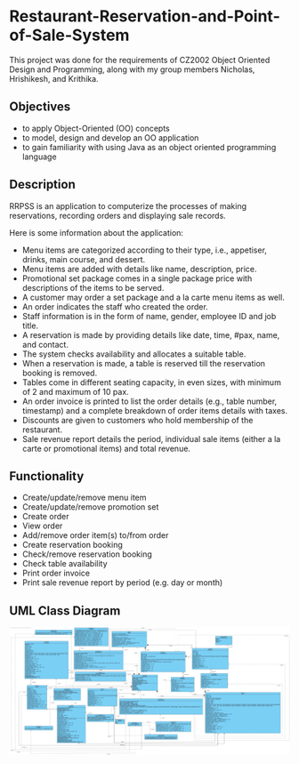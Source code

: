 # Restaurant-Reservation-and-Point-of-Sale-System
This project was done for the requirements of CZ2002 Object Oriented Design and Programming, along with my group members Nicholas, Hrishikesh, and Krithika.

## Objectives
- to apply Object-Oriented (OO) concepts
- to model, design and develop an OO application
- to gain familiarity with using Java as an object oriented programming language

## Description
RRPSS is an application to computerize the processes of making reservations, recording orders and displaying sale records.

Here is some information about the application:
- Menu items are categorized according to their type, i.e., appetiser, drinks, main course, and dessert.
- Menu items are added with details like name, description, price.
- Promotional set package comes in a single package price with descriptions of the items to be served.
- A customer may order a set package and a la carte menu items as well.
- An order indicates the staff who created the order.
- Staff information is in the form of name, gender, employee ID and job title.
- A reservation is made by providing details like date, time, #pax, name, and contact.
- The system checks availability and allocates a suitable table.
- When a reservation is made, a table is reserved till the reservation booking is removed.
- Tables come in different seating capacity, in even sizes, with minimum of 2 and maximum of 10 pax.
- An order invoice is printed to list the order details (e.g., table number, timestamp) and a complete breakdown of order items details with taxes.
- Discounts are given to customers who hold membership of the restaurant.
- Sale revenue report details the period, individual sale items (either a la carte or promotional items) and total revenue.

## Functionality
- Create/update/remove menu item 
- Create/update/remove promotion set
- Create order
- View order
- Add/remove order item(s) to/from order
- Create reservation booking
- Check/remove reservation booking
- Check table availability
- Print order invoice
- Print sale revenue report by period (e.g. day or month)

## UML Class Diagram
![UML Class Diagram](https://github.com/uday-31/Restaurant-Reservation-and-Point-of-Sale-System/blob/1ee4c5778532f0371677cfc83fa83e695aace78e/UML%20Class%20Diagram/RRPSS.jpg)
